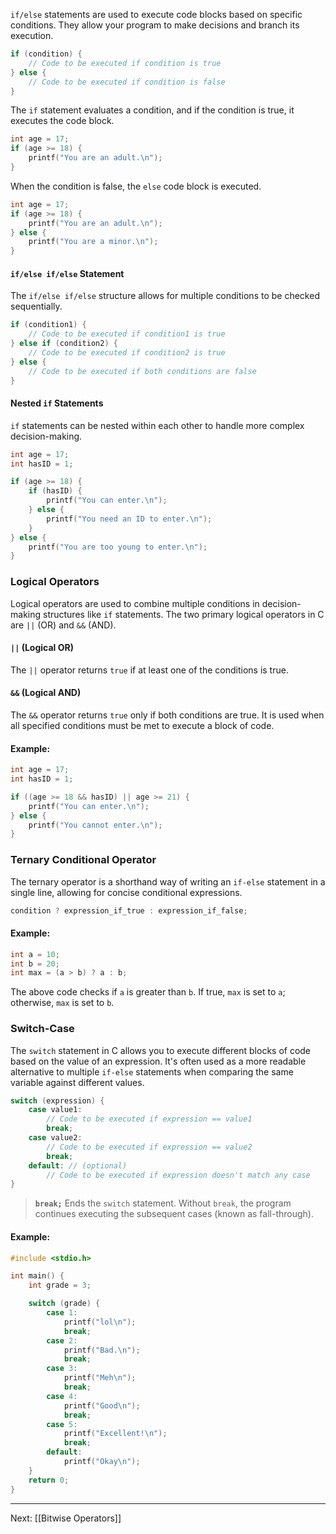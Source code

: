 `if/else` statements are used to execute code blocks based on specific conditions. They allow your program to make decisions and branch its execution.

```c
if (condition) {
    // Code to be executed if condition is true
} else {
    // Code to be executed if condition is false
}
```


The `if` statement evaluates a condition, and if the condition is true, it executes the code block.
```c
int age = 17;
if (age >= 18) {
    printf("You are an adult.\n");
}
```

When the condition is false, the `else` code block is executed.
```c
int age = 17;
if (age >= 18) {
    printf("You are an adult.\n");
} else {
    printf("You are a minor.\n");
}
```

#### `if/else if/else` Statement

The `if/else if/else` structure allows for multiple conditions to be checked sequentially.
```c
if (condition1) {
    // Code to be executed if condition1 is true
} else if (condition2) {
    // Code to be executed if condition2 is true
} else {
    // Code to be executed if both conditions are false
}

```

#### Nested `if` Statements

`if` statements can be nested within each other to handle more complex decision-making.
```c
int age = 17;
int hasID = 1;

if (age >= 18) {
    if (hasID) {
        printf("You can enter.\n");
    } else {
        printf("You need an ID to enter.\n");
    }
} else {
    printf("You are too young to enter.\n");
}

```

### Logical Operators
Logical operators are used to combine multiple conditions in decision-making structures like `if` statements. The two primary logical operators in C are `||` (OR) and `&&` (AND).

#### `||` (Logical OR)
The `||` operator returns `true` if at least one of the conditions is true.

#### `&&` (Logical AND)
The `&&` operator returns `true` only if both conditions are true. It is used when all specified conditions must be met to execute a block of code.

#### Example:
```c
int age = 17;
int hasID = 1;

if ((age >= 18 && hasID) || age >= 21) {
    printf("You can enter.\n");
} else {
    printf("You cannot enter.\n");
}
```

### Ternary Conditional Operator
The ternary operator is a shorthand way of writing an `if-else` statement in a single line, allowing for concise conditional expressions.

```c
condition ? expression_if_true : expression_if_false;
```

#### Example:
```c
int a = 10;
int b = 20;
int max = (a > b) ? a : b;
```
The above code checks if `a` is greater than `b`. If true, `max` is set to `a`; otherwise, `max` is set to `b`.

### Switch-Case
The `switch` statement in C allows you to execute different blocks of code based on the value of an expression. It's often used as a more readable alternative to multiple `if-else` statements when comparing the same variable against different values.

```c
switch (expression) {
    case value1:
        // Code to be executed if expression == value1
        break;
    case value2:
        // Code to be executed if expression == value2
        break;
    default: // (optional)
        // Code to be executed if expression doesn't match any case
}
```

> **`break;`** Ends the `switch` statement. Without `break`, the program continues executing the subsequent cases (known as fall-through).

#### Example:
```c
#include <stdio.h>

int main() {
    int grade = 3;

    switch (grade) {
        case 1:
            printf("lol\n");
            break;
        case 2:
            printf("Bad.\n");
            break;
        case 3:
            printf("Meh\n");
            break;
        case 4:
            printf("Good\n");
            break;
        case 5:
            printf("Excellent!\n");
            break;
        default:
            printf("Okay\n");
    }
    return 0;
}
```

---
Next: [[Bitwise Operators]]